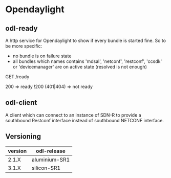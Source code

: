 # Opendaylight

## odl-ready

A http service for Opendaylight to show if every bundle is started fine. So to be more specific:
  * no bundle is on failure state
  * all bundles which names contains 'mdsal', 'netconf', 'restconf', 'ccsdk' or 'devicemanager' are on active state (resolved is not enough)

GET /ready

200 => ready
!200 (401|404) => not ready

## odl-client

A client which can connect to an instance of SDN-R to provide a southbound Restconf interface instead of southbound NETCONF interface.


## Versioning

| version  | odl-release |
| -------- | ----------- |
| 2.1.X    | aluminium-SR1 |
| 3.1.X    | silicon-SR1 |
